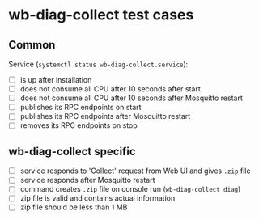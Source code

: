 wb-diag-collect test cases
==========================

Common
------

Service (`systemctl status wb-diag-collect.service`):

 - [ ] is up after installation
 - [ ] does not consume all CPU after 10 seconds after start
 - [ ] does not consume all CPU after 10 seconds after Mosquitto restart
 - [ ] publishes its RPC endpoints on start
 - [ ] publishes its RPC endpoints after Mosquitto restart
 - [ ] removes its RPC endpoints on stop

wb-diag-collect specific
------------------------

 - [ ] service responds to 'Collect' request from Web UI and gives `.zip` file
 - [ ] service responds after Mosquitto restart
 - [ ] command creates `.zip` file on console run (`wb-diag-collect diag`)
 - [ ] zip file is valid and contains actual information
 - [ ] zip file should be less than 1 MB
